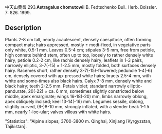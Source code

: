 中天山黄耆
293.**Astragalus chomutowii** B. Fedtschenko Bull. Herb. Boissier. 7: 826. 1899.

## Description
Plants 2-8 cm tall, nearly acaulescent, densely caespitose, often forming compact mats; hairs appressed, mostly ± medi-fixed, in vegetative parts only white, 0.5-1 mm. Leaves 0.5-4 cm; stipules 3-5 mm, free from petiole, high connate behind stem, often up to top, loosely to rather densely white hairy; petiole 0.2-2 cm, like rachis densely hairy; leaflets in 1-3 pairs, narrowly elliptic, 3-7(-15) × 1-2.5 mm, mostly folded, both surfaces densely hairy. Racemes short, rather densely 3-7(-15)-flowered; peduncle 1-4(-6) cm, densely covered with ap-pressed white hairs; bracts 2.5-4 mm, with white and some-times also black hairs. Calyx 7-8 mm, densely white and black hairy; teeth 2-2.5 mm. Petals violet; standard narrowly elliptic-pandurate, 20(-22) × ca. 6 mm, sometimes slightly constricted below middle, apex emarginate; wings 16-18(-20) mm, limbs narrowly oblong, apex obliquely incised; keel 13-14(-16) mm. Legumes sessile, oblong, slightly curved, (6-)8-10 mm, strongly inflated, with a slender beak 1-1.5 mm, nearly 1-loc-ular; valves villous with white hairs.

  "Statistics": "Alpine slopes; 3700-3800 m. Qinghai, Xinjiang [Kyrgyzstan, Tajikistan].

